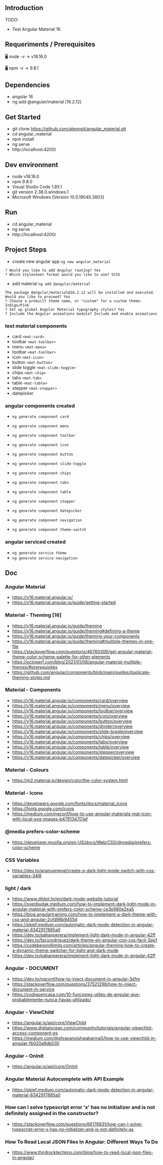## Introduction

TODO:
- Test Angular Material 16



## Requeriments / Prerequisites

🖥️ node -v
→ v18.16.0

🖥️ npm -v
→ 9.8.1



## Dependencies

- angular 16
- ng add @angular/material [16.2.12]



## Get Started

- git clone https://github.com/aleongit/angular_material.git
- cd angular_material
- npm install
- ng serve
- http://localhost:4200/



## Dev environment

- node v18.16.0
- npm 9.8.0
- Visual Studio Code 1.85.1
- git version 2.38.0.windows.1
- Microsoft Windows [Versión 10.0.19045.3803]




## Run

- cd angular_material
- ng serve
- http://localhost:4200/




## Project Steps

- create new angular app `ng new angular_material`
```
? Would you like to add Angular routing? Yes
? Which stylesheet format would you like to use? SCSS
```
- add material `ng add @angular/material`
```
The package @angular/material@16.2.12 will be installed and executed.
Would you like to proceed? Yes
? Choose a prebuilt theme name, or "custom" for a custom theme: Indigo/Pink
? Set up global Angular Material typography styles? Yes
? Include the Angular animations module? Include and enable animations
```

### test material components
- card `<mat-card>`
- toolbar `<mat-toolbar>`
- menu `<mat-menu>`
- toolbar `<mat-toolbar>`
- icon `<mat-icon>`
- button `<mat-button>`
- slide toggle `<mat-slide-toggle>`
- chips `<mat-chip>`
- tabs `<mat-tab>`
- table `<mat-table>`
- stepper `<mat-stepper>`
- datepicker



### angular components created
- `ng generate component card`
- `ng generate component menu`
- `ng generate component toolbar`
- `ng generate component icon`
- `ng generate component button`
- `ng generate component slide-toggle`
- `ng generate component chips`
- `ng generate component tabs`
- `ng generate component table`
- `ng generate component stepper`
- `ng generate component datepicker`

- `ng generate component navigation`
- `ng generate component theme-switch`


### angular serviced created
- `ng generate service theme`
- `ng generate service navigation`


## Doc

### Angular Material
- https://v16.material.angular.io/
- https://v16.material.angular.io/guide/getting-started


### Material - Theming [16]
- https://v16.material.angular.io/guide/theming
- https://v16.material.angular.io/guide/theming#defining-a-theme
- https://v16.material.angular.io/guide/theming-your-components
- https://v16.material.angular.io/guide/theming#multiple-themes-in-one-file
- https://stackoverflow.com/questions/46760306/get-angular-material-theme-color-scheme-palette-for-other-elements
- https://octoperf.com/blog/2021/01/08/angular-material-multiple-themes/#prerequisites
- https://github.com/angular/components/blob/main/guides/duplicate-theming-styles.md



### Material - Components 
- https://v16.material.angular.io/components/card/overview
- https://v16.material.angular.io/components/menu/overview
- https://v16.material.angular.io/components/toolbar/overview
- https://v16.material.angular.io/components/icon/overview
- https://v16.material.angular.io/components/button/overview
- https://v16.material.angular.io/components/divider/overview
- https://v16.material.angular.io/components/slide-toggle/overview
- https://v16.material.angular.io/components/chips/overview
- https://v16.material.angular.io/components/tabs/overview
- https://v16.material.angular.io/components/table/overview
- https://v16.material.angular.io/components/stepper/overview
- https://v16.material.angular.io/components/datepicker/overview



### Material - Colours
- https://m2.material.io/design/color/the-color-system.html



### Material - Icons
- https://developers.google.com/fonts/docs/material_icons
- https://fonts.google.com/icons
- https://medium.com/ngconf/how-to-use-angular-materials-mat-icon-with-local-svg-images-b479134701af


### @media prefers-color-scheme
- https://developer.mozilla.org/en-US/docs/Web/CSS/@media/prefers-color-scheme



### CSS Variables
- https://dev.to/ananyaneogi/create-a-dark-light-mode-switch-with-css-variables-34l8



### light / dark
- https://www.ditdot.hr/en/dark-mode-website-tutorial
- https://svenbudak.medium.com/how-to-implement-dark-light-mode-in-angular-mateiral-with-prefers-color-scheme-ce3e980e2ea5
- https://blog.angulartraining.com/how-to-implement-a-dark-theme-with-css-and-angular-2cfd98b9455d
- https://pkief.medium.com/automatic-dark-mode-detection-in-angular-material-8342917885a0
- https://dev.to/pahanperera/implement-light-dark-mode-in-angular-42ff
- https://dev.to/facurodriguez/dark-theme-en-angular-con-css-facil-3pp1
- https://codebeyondlimits.com/articles/angular-theming-how-to-create-a-dynamic-theme-switcher-for-light-and-dark-mode
- https://dev.to/pahanperera/implement-light-dark-mode-in-angular-42ff



### Angular - DOCUMENT
- https://dev.to/ngconf/how-to-inject-document-in-angular-3d1m
- https://stackoverflow.com/questions/37521298/how-to-inject-document-in-service
- https://codigoencasa.com/10-funciones-utiles-de-angular-que-probablemente-nunca-hayas-utilizado/



### Angular - ViewChild
- https://angular.io/api/core/ViewChild
- https://www.digitalocean.com/community/tutorials/angular-viewchild-access-component-es
- https://medium.com/@shravanvishwakarma5/how-to-use-viewchild-in-angular-fb020a9db030



### Angular - OnInit
- https://angular.io/api/core/OnInit



### Angular Material Autocomplete with API Example
- https://pkief.medium.com/automatic-dark-mode-detection-in-angular-material-8342917885a0



### How can I solve typescript error 'x' has no initializer and is not definitely assigned in the constructor?
- https://stackoverflow.com/questions/66176831/how-can-i-solve-typescript-error-x-has-no-initializer-and-is-not-definitely-as


### How To Read Local JSON Files In Angular: Different Ways To Do
- https://www.thirdrocktechkno.com/blog/how-to-read-local-json-files-in-angular/